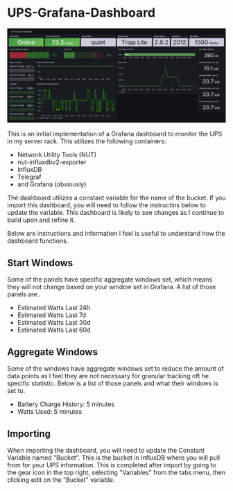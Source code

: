 # UPS-Grafana-Dashboard

![Image of the dashboard](https://raw.githubusercontent.com/sylvieclab/UPS-Grafana-Dashboard/main/UPS%20Dashboard.png?raw=true)

This is an initial implementation of a Grafana dashboard to monitor the UPS in my server rack. This utilizes the following containers:
- Network Utility Tools (NUT)
- nut-influxdbv2-exporter
- InfluxDB
- Telegraf
- and Grafana (obviously)

The dashboard utilizes a constant variable for the name of the bucket. If you import this dashboard, you will need to follow the instructins below to update the variable. This dashboard is likely to see changes as I continue to build upon and refine it.

Below are instructions and information I feel is useful to understand how the dashboard functions.

## Start Windows
Some of the panels have specific aggregate windows set, which means they will not change based on your window set in Grafana. A list of those panels are..
- Estimated Watts Last 24h
- Estimated Watts Last 7d
- Estimated Watts Last 30d
- Estimated Watts Last 60d

## Aggregate Windows
Some of the windows have aggregate windows set to reduce the amount of data points as I feel they are not necessary for granular tracking oft he specific statistic. Below is a list of those panels and what their windows is set to.
- Battery Charge History: 5 minutes
- Watts Used: 5 minutes


## Importing
When importing the dashboard, you will need to update the Constant Variable named "Bucket". This is the bucket in InfluxDB where you will pull from for your UPS information. This is completed after import by going to the gear icon in the top right, selecting "Variables" from the tabs menu, then clicking edit on the "Bucket" variable.
